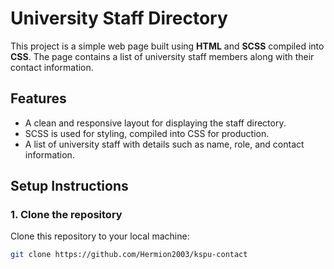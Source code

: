 # University Staff Directory

This project is a simple web page built using **HTML** and **SCSS** compiled into **CSS**. The page contains a list of university staff members along with their contact information.

## Features

- A clean and responsive layout for displaying the staff directory.
- SCSS is used for styling, compiled into CSS for production.
- A list of university staff with details such as name, role, and contact information.

## Setup Instructions

### 1. Clone the repository

Clone this repository to your local machine:

```bash
git clone https://github.com/Hermion2003/kspu-contact
